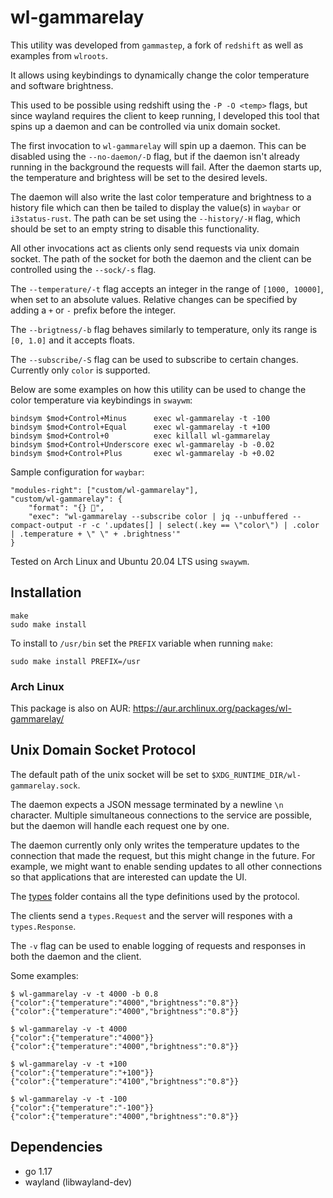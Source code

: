# wl-gammarelay

This utility was developed from `gammastep`, a fork of `redshift` as well
as examples from `wlroots`.

It allows using keybindings to dynamically change the color temperature
and software brightness.

This used to be possible using redshift using the `-P -O <temp>` flags, but
since wayland requires the client to keep running, I developed this tool
that spins up a daemon and can be controlled via unix domain socket.

The first invocation to `wl-gammarelay` will spin up a daemon. This can be
disabled using the `--no-daemon/-D` flag, but if the daemon isn't already running
in the background the requests will fail. After the daemon starts up, the
temperature and brightess will be set to the desired levels.

The daemon will also write the last color temperature and brightness to a
history file which can then be tailed to display the value(s) in `waybar` or
`i3status-rust`. The path can be set using the `--history/-H` flag, which should
be set to an empty string to disable this functionality.

All other invocations act as clients only send requests via unix domain socket.
The path of the socket for both the daemon and the client can be controlled
using the `--sock/-s` flag.

The `--temperature/-t` flag accepts an integer in the range of `[1000, 10000]`,
when set to an absolute values. Relative changes can be specified by adding a
`+` or `-` prefix before the integer.

The `--brigtness/-b` flag behaves similarly to temperature, only its range is
`[0, 1.0]` and it accepts floats.

The `--subscribe/-S` flag can be used to subscribe to certain changes.
Currently only `color` is supported.

Below are some examples on how this utility can be used to change the color
temperature via keybindings in `swaywm`:

```config
bindsym $mod+Control+Minus      exec wl-gammarelay -t -100
bindsym $mod+Control+Equal      exec wl-gammarelay -t +100
bindsym $mod+Control+0          exec killall wl-gammarelay
bindsym $mod+Control+Underscore exec wl-gammarelay -b -0.02
bindsym $mod+Control+Plus       exec wl-gammarelay -b +0.02
```

Sample configuration for `waybar`:

```config
"modules-right": ["custom/wl-gammarelay"],
"custom/wl-gammarelay": {
    "format": "{} ",
    "exec": "wl-gammarelay --subscribe color | jq --unbuffered --compact-output -r -c '.updates[] | select(.key == \"color\") | .color | .temperature + \" \" + .brightness'"
}
```

Tested on Arch Linux and Ubuntu 20.04 LTS using `swaywm`.

## Installation

```
make
sudo make install
```

To install to `/usr/bin` set the `PREFIX` variable when running `make`:

```
sudo make install PREFIX=/usr
```

### Arch Linux

This package is also on AUR: https://aur.archlinux.org/packages/wl-gammarelay/

## Unix Domain Socket Protocol

The default path of the unix socket will be set to
`$XDG_RUNTIME_DIR/wl-gammarelay.sock`.

The daemon expects a JSON message terminated by a newline `\n` character.
Multiple simultaneous connections to the service are possible, but the daemon
will handle each request one by one.

The daemon currently only only writes the temperature updates to the connection
that made the request, but this might change in the future. For example, we
might want to enable sending updates to all other connections so that
applications that are interested can update the UI.

The [types](types/) folder contains all the type definitions used by the
protocol.

The clients send a `types.Request` and the server will respones with a
`types.Response`.

The `-v` flag can be used to enable logging of requests and responses in both
the daemon and the client.

Some examples:

```console
$ wl-gammarelay -v -t 4000 -b 0.8
{"color":{"temperature":"4000","brightness":"0.8"}}
{"color":{"temperature":"4000","brightness":"0.8"}}

$ wl-gammarelay -v -t 4000
{"color":{"temperature":"4000"}}
{"color":{"temperature":"4000","brightness":"0.8"}}

$ wl-gammarelay -v -t +100
{"color":{"temperature":"+100"}}
{"color":{"temperature":"4100","brightness":"0.8"}}

$ wl-gammarelay -v -t -100
{"color":{"temperature":"-100"}}
{"color":{"temperature":"4000","brightness":"0.8"}}
```

## Dependencies

- go 1.17
- wayland (libwayland-dev)
